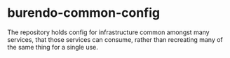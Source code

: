 # burendo-common-config

The repository holds config for infrastructure common amongst many services, that those services can consume, rather than recreating many of the same thing for a single use.
